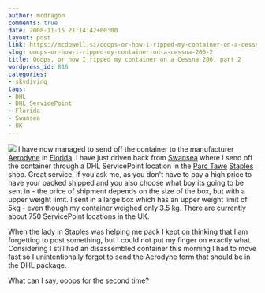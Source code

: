```yaml
---
author: mcdragon
comments: true
date: 2008-11-15 21:14:42+00:00
layout: post
link: https://mcdowell.si/ooops-or-how-i-ripped-my-container-on-a-cessna-206-2-816.html
slug: ooops-or-how-i-ripped-my-container-on-a-cessna-206-2
title: Ooops, or how I ripped my container on a Cessna 206, part 2
wordpress_id: 816
categories:
- skydiving
tags:
- DHL
- DHL ServicePoint
- Florida
- Swansea
- UK
---
```


![](https://img.mcdowell.si/2008/08/Aerodyne_Icon_Martin_01-1.jpg)
I have now managed to send off the container to the manufacturer [Aerodyne](http://www.flyaerodyne.com/) in [Florida](http://en.wikipedia.org/wiki/Florida). I have just driven back from [Swansea](http://en.wikipedia.org/wiki/Swansea) where I send off the container through a DHL ServicePoint location in the [Parc Tawe](http://en.wikipedia.org/wiki/Parc_Tawe) [Staples](http://www.staples.co.uk/) shop. Great service, if you ask me, as you don't have to pay a high price to have your packed shipped and you also choose what boy its going to be sent in - the price of shipment depends on the size of the box, but with a upper weight limit. I sent in a large box which has an upper weight limit of 5kg - even though my container weighed only 3.5 kg. There are currently about 750 ServicePoint locations in the UK.

When the lady in [Staples](http://en.wikipedia.org/wiki/Staples_Inc.) was helping me pack I kept on thinking that I am forgetting to post something, but I could not put my finger on exactly what. Considering I still had an disassembled container this morning I had to move fast so I unintentionally forgot to send the Aerodyne form that should be in the DHL package.

What can I say, ooops for the second time?
